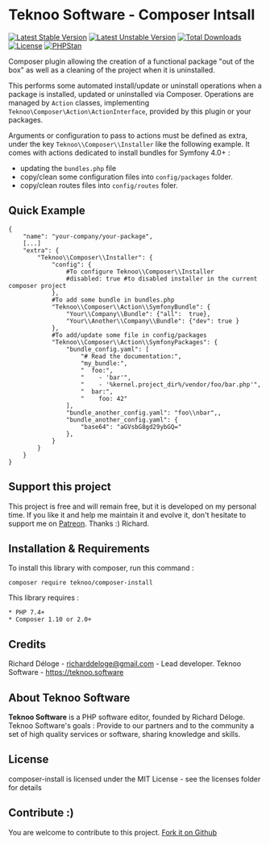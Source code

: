Teknoo Software - Composer Intsall
==================================

[![Latest Stable Version](https://poser.pugx.org/teknoo/composer-install/v/stable)](https://packagist.org/packages/teknoo/composer-install)
[![Latest Unstable Version](https://poser.pugx.org/teknoo/composer-install/v/unstable)](https://packagist.org/packages/teknoo/composer-install)
[![Total Downloads](https://poser.pugx.org/teknoo/composer-install/downloads)](https://packagist.org/packages/teknoo/composer-install)
[![License](https://poser.pugx.org/teknoo/composer-install/license)](https://packagist.org/packages/teknoo/composer-install)
[![PHPStan](https://img.shields.io/badge/PHPStan-enabled-brightgreen.svg?style=flat)](https://github.com/phpstan/phpstan)

Composer plugin allowing the creation of a functional package "out of the box" as well as a cleaning of the project 
when it is uninstalled.

This performs some automated install/update or uninstall operations when a package is installed, updated or uninstalled 
via Composer. Operations are managed by `Action` classes, implementing `Teknoo\Composer\Action\ActionInterface`,
provided by this plugin or your packages. 

Arguments or configuration to pass to actions must be defined as extra, under the key `Teknoo\\Composer\\Installer` like 
the following example. It comes with actions dedicated to install bundles for Symfony 4.0+ :
 
* updating the `bundles.php` file
* copy/clean some configuration files into `config/packages` folder.
* copy/clean routes files into `config/routes` foler.

Quick Example
-------------

    {
        "name": "your-company/your-package",
        [...]
        "extra": {
            "Teknoo\\Composer\\Installer": {
                "config": {
                    #To configure Teknoo\\Composer\\Installer
                    #disabled: true #to disabled installer in the current composer project
                },
                #To add some bundle in bundles.php
                "Teknoo\\Composer\\Action\\SymfonyBundle": {
                    "Your\\Company\\Bundle": {"all":  true},
                    "Your\\Another\\Company\\Bundle": {"dev": true }
                },
                #To add/update some file in config/packages
                "Teknoo\\Composer\\Action\\SymfonyPackages": {
                    "bundle_config.yaml": [
                        "# Read the documentation:",
                        "my_bundle:",
                        "  foo:",
                        "    - 'bar'",
                        "    - '%kernel.project_dir%/vendor/foo/bar.php'",
                        "  bar:",
                        "    foo: 42"
                    ],
                    "bundle_another_config.yaml": "foo\\nbar",,
                    "bundle_another_config.yaml": {
                        "base64": "aGVsbG8gd29ybGQ="
                    },
                }
            }
        }
    }

Support this project
---------------------

This project is free and will remain free, but it is developed on my personal time. 
If you like it and help me maintain it and evolve it, don't hesitate to support me on [Patreon](https://patreon.com/teknoo_software).
Thanks :) Richard. 

Installation & Requirements
---------------------------
To install this library with composer, run this command :

    composer require teknoo/composer-install

This library requires :

    * PHP 7.4+
    * Composer 1.10 or 2.0+

Credits
-------
Richard Déloge - <richarddeloge@gmail.com> - Lead developer.
Teknoo Software - <https://teknoo.software>

About Teknoo Software
---------------------
**Teknoo Software** is a PHP software editor, founded by Richard Déloge.
Teknoo Software's goals : Provide to our partners and to the community a set of high quality services or software,
 sharing knowledge and skills.

License
-------
composer-install is licensed under the MIT License - see the licenses folder for details

Contribute :)
-------------

You are welcome to contribute to this project. [Fork it on Github](CONTRIBUTING.md)
